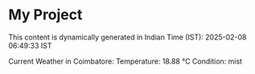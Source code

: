 # My Project

This content is dynamically generated in Indian Time (IST): 2025-02-08 06:49:33 IST


Current Weather in Coimbatore:
Temperature: 18.88 °C
Condition: mist
